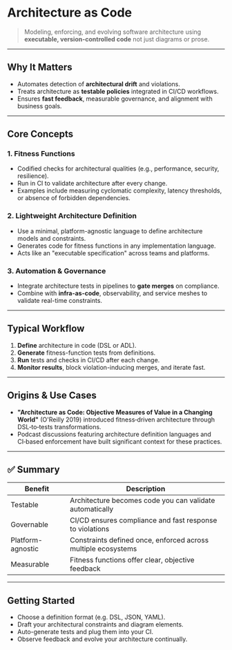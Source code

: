 # Architecture as Code

> Modeling, enforcing, and evolving software architecture using **executable, version-controlled code** not just diagrams or prose.

---

## Why It Matters

- Automates detection of **architectural drift** and violations.
- Treats architecture as **testable policies** integrated in CI/CD workflows.
- Ensures **fast feedback**, measurable governance, and alignment with business goals.

---

## Core Concepts

### 1. **Fitness Functions**
- Codified checks for architectural qualities (e.g., performance, security, resilience).
- Run in CI to validate architecture after every change.
- Examples include measuring cyclomatic complexity, latency thresholds, or absence of forbidden dependencies.

### 2. **Lightweight Architecture Definition**
- Use a minimal, platform-agnostic language to define architecture models and constraints.
- Generates code for fitness functions in any implementation language.
- Acts like an "executable specification" across teams and platforms.

### 3. **Automation & Governance**
- Integrate architecture tests in pipelines to **gate merges** on compliance.
- Combine with **infra-as-code**, observability, and service meshes to validate real-time constraints.

---

## Typical Workflow

1. **Define** architecture in code (DSL or ADL).
2. **Generate** fitness-function tests from definitions.
3. **Run** tests and checks in CI/CD after each change.
4. **Monitor results**, block violation-inducing merges, and iterate fast.

---

## Origins & Use Cases

- **"Architecture as Code: Objective Measures of Value in a Changing World"** (O'Reilly 2019) introduced fitness‑driven architecture through DSL‑to‑tests transformations.
- Podcast discussions featuring architecture definition languages and CI‑based enforcement have built significant context for these practices.

---

## ✅ Summary

| Benefit         | Description |
|-----------------|-------------|
| Testable        | Architecture becomes code you can validate automatically |
| Governable      | CI/CD ensures compliance and fast response to violations |
| Platform-agnostic | Constraints defined once, enforced across multiple ecosystems |
| Measurable      | Fitness functions offer clear, objective feedback |

---

## Getting Started

- Choose a definition format (e.g. DSL, JSON, YAML).
- Draft your architectural constraints and diagram elements.
- Auto-generate tests and plug them into your CI.
- Observe feedback and evolve your architecture continually.